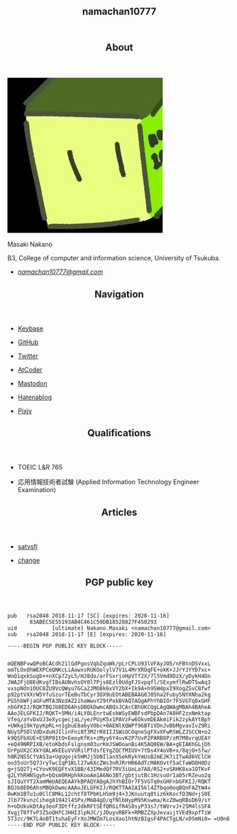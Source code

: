 <?xml version="1.0" encoding="UTF-8" ?><!DOCTYPE html><html xmlns="http://www.w3.org/1999/xhtml" lang="ja" ><head ></head><body ><section ><header ><h1 > namachan10777
</h1></header><section ><header ><h2 > About
</h2></header><p ><img alt="icon" src="./res/icon.jpg" />
</p><p >Masaki Nakano
</p><p >B3, College of computer and information science, University of Tsukuba.
</p><address ><ul ><li ><p > <a href="mailto:namachan10777@gmail.com" >namachan10777@gmail.com</a>
</p></li></ul></address></section><section ><header ><h2 > Navigation
</h2></header><ul ><li ><p > <a href="https://keybase.io/namachan10777" >Keybase</a>
</p></li><li ><p > <a href="https://github.com/namachan10777" >GitHub</a>
</p></li><li ><p > <a href="https://twitter.com/namachan10777" >Twitter</a>
</p></li><li ><p > <a href="https://atcoder.jp/users/namachan10777" >AtCoder</a>
</p></li><li ><p > <a href="https://mstdn.maud.io/@namachan10777" >Mastodon</a>
</p></li><li ><p > <a href="https://namachan10777.hatenablog.com" >Hatenablog</a>
</p></li><li ><p > <a href="https://www.pixiv.net/users/16972900" >Pixiv</a>
</p></li></ul></section><section ><header ><h2 > Qualifications
</h2></header><ul ><li ><p > TOEIC L&amp;R 765
</p></li><li ><p > 応用情報技術者試験 (Applied Information Technology Engineer Examination)
</p></li></ul></section><section ><header ><h2 > Articles
</h2></header><ul ><li ><p > <a href="example/blog-with-satysfi.md" > satysfi
</a>
</p></li><li ><p > <a href="example/change-docker-data-root.md" > change
</a>
</p></li></ul></section><section ><header ><h2 > PGP public key
</h2></header><code ><pre >pub   rsa2048 2018-11-17 [SC] [expires: 2020-11-16]
       83ABEC5E55193AB4C461C59DB18528827F450293
uid           [ultimate] Nakano.Masaki &lt;namachan10777@gmail.com&gt;
sub   rsa2048 2018-11-17 [E] [expires: 2020-11-16]
</pre></code><code ><pre >-----BEGIN PGP PUBLIC KEY BLOCK-----

mQENBFvwQPoBCACdh21lGdPgosVqbZquWk/pLrCPLU93lVFAyJO5/nFBtnDSVxxL
omTLOxOhWEXPCmQNKcLiAawxsRUKOolylV7V1L4MrXROqFE+okK+JJrYJYYD7xc+
WoQ1qxkSugb++nXCp72yL5/HJ8do/arFSxrjoHpVTf2X/7l5Vmd8DzX/yDykH4Dn
JWA2FjU8EdKvgfIBsAUNvhsOY0l7Pjs6Ezl0UdgFJSvpqfl/SExymflRwDT5wAq3
vxspNdn1OUC8ZU9VcQWyu7GCa2JMO8k6xVY2bX+Ik9A+h9SW4pxI9XogZSvCBfwf
p92ptVXXrW5YfuSzurTEeBuTbCyr3OX9uEOtABEBAAG0J05ha2Fuby5NYXNha2kg
PG5hbWFjaGFuMTA3NzdAZ21haWwuY29tPokBVAQTAQgAPhYhBIOr7F5VGTq0xGHF
nbGFKIJ/RQKTBQJb8ED6AhsDBQkDwmcABQsJCAcCBhUKCQgLAgQWAgMBAh4BAheA
AAoJELGFKIJ/RQKT+5MH/i4LY0LEnrtwEskWSyEWBFsdPbpDAn7A8HF2zxNmktap
Vfeq/aYvDxUJ3eXycgecjaL/ye/PUyK5x1PAVzFw6OkvmDEAkmiFik2zykAYtBpY
+UWkg19kYpyKpRL+n1gbuE8a6yVObc+0AENlXQWPf96BTiVDnJvBbMgvavIvZ9Ri
NUySP5DlVdDxduHJIlinFni8T3M2rR8IIJSWiOCOqneSgFXvXFwRSWLZJSCCN+o2
k9Q5FbXUE+ESRP01tO+EeoyKfKs+zMyy6Y4uvK2P7UvP2PARB8P/zM7M8vrqUEAY
+eQ49NRPIXB/etoKbdsFslgnsm03urKmJSWOoanBi4K5AQ0EW/BA+gEIAKhGLjDh
UrPpUX2CXkYdALWkEEuVVVRilPTdsfEYgZQCfMIUV+7tDs4Y4oVB+x/8qjO+Sfw/
h8R2NSSCfVAS3a+UgUgojk5HMJj5bNIlanXSekRykYmUsB2mEJK7iITwAd6VClCH
oo35sUr5Q7JryTwcIqP1KLl27w6XcZWs3nRJRrHR6AdTcMAKOvtf5aCfaWOOH8Dz
g+jSQ2Tj+CYovK9EQFtvX1BB/43IMedQf7RV3iUoLa7A8/RS2+vSRHK8xa1OTKvF
g2LYhRHNSgyh+bQsm0RHphkKooAm1A6No3BT/gbtjutBc1HzsuUr1ab5rRZeuo2q
sJIQuYYT2XamMmUAEQEAAYkBPAQYAQgAJhYhBIOr7F5VGTq0xGHFnbGFKIJ/RQKT
BQJb8ED6AhsMBQkDwmcAAAoJELGFKIJ/RQKTTAAIAI5kl4Zfbqo0oqBQnFAZtW4v
0wKm1BTu1u0ClC8MkL12chtf8TPbKLHSm9j4+3JKnuutq8tiz6kKocfD3Nd+jS0E
Jlb77kvnzCiheg81942l45Px/Mm84gD/qfNlbHypM95Kswma/KcZ0wqRBsD69/sY
h+oDUkukDtAy3eoF3DtffzJdkRFtSEfQRGifR4S8syP33s7/tWVrvJ+2SM4lsSFA
XvgjT0fTvP3Z5oQHfCJHHI3lpNJC/jJDuyvRBFk+RMBZZXpJevaijtVEd9xpfTiW
5T3zc/9K7L4o0T1tuhaEyFrXoJMWZm7LosXao1htNzB1gsF4PACTgLN/xOSmNi0=
=U0n6
-----END PGP PUBLIC KEY BLOCK-----
</pre></code></section></section></body></html>